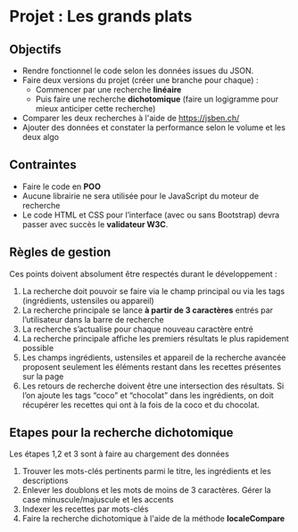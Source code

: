 # Projet : Les grands plats

## Objectifs

- Rendre fonctionnel le code selon les données issues du JSON.
- Faire deux versions du projet (créer une branche pour chaque) :
  - Commencer par une recherche **linéaire**
  - Puis faire une recherche **dichotomique** (faire un logigramme pour mieux anticiper cette recherche)
- Comparer les deux recherches à l'aide de https://jsben.ch/
- Ajouter des données et constater la performance selon le volume et les deux algo

## Contraintes

- Faire le code en **POO**
- Aucune librairie ne sera utilisée pour le JavaScript du moteur de recherche
- Le code HTML et CSS pour l’interface (avec ou sans Bootstrap) devra passer avec succès le **validateur W3C**.

## Règles de gestion

Ces points doivent absolument être respectés durant le développement :

1. La recherche doit pouvoir se faire via le champ principal ou via les tags (ingrédients, ustensiles ou appareil)
2. La recherche principale se lance **à partir de 3 caractères** entrés par l’utilisateur dans la barre de recherche
3. La recherche s’actualise pour chaque nouveau caractère entré
4. La recherche principale affiche les premiers résultats le plus rapidement possible
5. Les champs ingrédients, ustensiles et appareil de la recherche avancée proposent seulement les éléments restant dans les recettes présentes sur la page
6. Les retours de recherche doivent être une intersection des résultats. Si l’on ajoute les tags “coco” et “chocolat” dans les ingrédients, on doit récupérer les recettes qui ont à la fois de la coco et du chocolat.

## Etapes pour la recherche dichotomique

Les étapes 1,2 et 3 sont à faire au chargement des données

1. Trouver les mots-clés pertinents parmi le titre, les ingrédients et les descriptions
2. Enlever les doublons et les mots de moins de 3 caractères. Gérer la case minuscule/majuscule et les accents
3. Indexer les recettes par mots-clés
4. Faire la recherche dichotomique à l'aide de la méthode **localeCompare**
